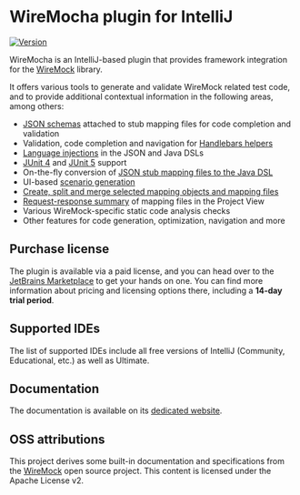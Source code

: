 # WireMocha plugin for IntelliJ

[![Version](https://img.shields.io/jetbrains/plugin/v/18860-wiremocha.svg)](https://plugins.jetbrains.com/plugin/18860-wiremocha)

<!-- Plugin description -->
WireMocha is an IntelliJ-based plugin that provides framework integration for the [WireMock](https://wiremock.org) library.

It offers various tools to generate and validate WireMock related test code, and to provide additional contextual information
in the following areas, among others:
- [JSON schemas](https://www.picimako.com/wiremocha/mapping-files/#1-json-schema) attached to stub mapping files for code completion and validation
- Validation, code completion and navigation for [Handlebars helpers](https://www.picimako.com/wiremocha/response-templating-and-handlebars-helpers/)
- [Language injections](https://www.picimako.com/wiremocha/language-injections) in the JSON and Java DSLs
- [JUnit 4](https://www.picimako.com/wiremocha/junit-4-rules) and [JUnit 5](https://www.picimako.com/wiremocha/junit-5-extensions) support
- On-the-fly conversion of [JSON stub mapping files to the Java DSL](https://www.picimako.com/wiremocha/mapping-files/#17-preview-generated-java-code)
- UI-based [scenario generation](https://www.picimako.com/wiremocha/stubbing/#19-scenario-generation)
- [Create, split and merge selected mapping objects and mapping files](https://www.picimako.com/wiremocha/mapping-files/)
- [Request-response summary](https://www.picimako.com/wiremocha/mapping-files/#2-request-response-information-on-project-view-file-nodes) of mapping files in the Project View
- Various WireMock-specific static code analysis checks
- Other features for code generation, optimization, navigation and more
<!-- Plugin description end -->

## Purchase license

The plugin is available via a paid license, and you can head over to the [JetBrains Marketplace](https://plugins.jetbrains.com/plugin/18860-wiremocha)
to get your hands on one. You can find more information about pricing and licensing options there, including a **14-day trial period**.

## Supported IDEs

The list of supported IDEs include all free versions of IntelliJ (Community, Educational, etc.) as well as Ultimate.

## Documentation

The documentation is available on its [dedicated website](https://www.picimako.com/wiremocha).

## OSS attributions

This project derives some built-in documentation and specifications from the [WireMock](https://github.com/wiremock/wiremock) open source project.
This content is licensed under the Apache License v2.
